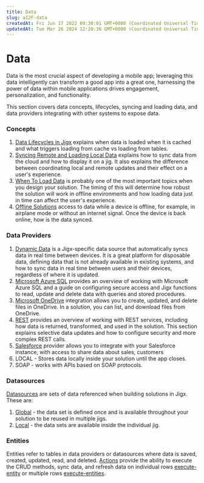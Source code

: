 ```yaml
---
title: Data
slug: aI2F-data
createdAt: Fri Jun 17 2022 09:30:01 GMT+0000 (Coordinated Universal Time)
updatedAt: Tue Mar 26 2024 12:20:36 GMT+0000 (Coordinated Universal Time)
---
```


# Data

Data is the most crucial aspect of developing a mobile app; leveraging this data intelligently can transform a good app into a great one, harnessing the power of data within mobile applications drives engagement, personalization, and functionality.

This section covers data concepts, lifecycles, syncing and loading data, and data providers integrating with other systems to expose data.

### Concepts

1. [Data Lifecycles in Jigx](data-lifecycles-in-jigx.md) explains when data is loaded when it is cached and what triggers loading from cache vs loading from tables.
2. [Syncing Remote and Loading Local Data](syncing-remote-and-loading-local-data.md) explains how to sync data from the cloud and how to display it on a jig. It also explains the difference between coordinating local and remote updates and their effect on a user's experience.
3. [When To Load Data](when-to-load-data.md) is probably one of the most important topics when you design your solution. The timing of this will determine how robust the solution will work in offline environments and how loading data just in time can affect the user's experience.
4. [Offline Solutions](offline-solutions.md) access to data while a device is offline, for example, in airplane mode or without an internet signal. Once the device is back online, how is the data synced.

### Data Providers

1. [Dynamic Data](data-providers/dynamic-data/dynamic-data.md) is a Jigx-specific data source that automatically syncs data in real time between devices. It is a great platform for disposable data, defining data that is not already available in existing systems, and how to sync data in real time between users and their devices, regardless of where it is updated.
2. [Microsoft Azure SQL](https://docs.jigx.com/microsoft-azure-sql) provides an overview of working with Microsoft Azure SQL and a guide on configuring secure access and Jigx functions to read, update and delete data with queries and stored procedures.
3. [Microsoft OneDrive](data-providers/microsoft-onedrive.md) integration allows you to create, updated, and delete files in OneDrive. In a solution, you can list, and download files from OneDrive.
4. [REST](data-providers/rest/rest.md) provides an overview of working with REST services, including how data is returned, transformed, and used in the solution. This section explains selective data updates and how to configure security and more complex REST calls.
5. [Salesforce](data-providers/salesforce/salesforce.md) provider allows you to integrate with your Salesforce instance, with access to share data about sales, customers
6. LOCAL - Stores data locally inside your solution until the app closes.
7. SOAP - works with APIs based on SOAP protocols.

### Datasources

[Datasources](datasources.md) are sets of data referenced when building solutions in Jigx. These are:

1. [Global](datasources.md) - the data set is defined once and is available throughout your solution to be reused in multiple jigs.
2. [Local](datasources.md) - the data sets are available inside the individual jig.

### Entities

Entities refer to tables in data providers or datasources where data is saved, created, updated, read, and deleted. [Actions](../ui/actions.md) provide the ability to execute the CRUD methods, sync data, and refresh data on individual rows [execute-entity](https://docs.jigx.com/examples/execute-entity) or multiple rows [execute-entities](https://docs.jigx.com/examples/execute-entities).
